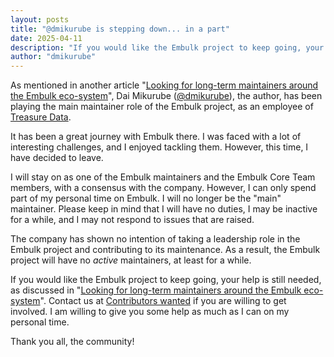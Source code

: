 ```yaml
---
layout: posts
title: "@dmikurube is stepping down... in a part"
date: 2025-04-11
description: "If you would like the Embulk project to keep going, your help is still needed. Contact us if you are willing to get involved. I am willing to give you some help as much as I can on my personal time."
author: "dmikurube"
---
```


As mentioned in another article "[Looking for long-term maintainers around the Embulk eco-system](https://www.embulk.org/articles/2024/11/28/looking-for-long-term-maintainers.html)", Dai Mikurube ([@dmikurube](https://github.com/dmikurube)), the author, has been playing the main maintainer role of the Embulk project, as an employee of [Treasure Data](https://www.treasuredata.com/).

It has been a great journey with Embulk there. I was faced with a lot of interesting challenges, and I enjoyed tackling them. However, this time, I have decided to leave.

I will stay on as one of the Embulk maintainers and the Embulk Core Team members, with a consensus with the company. However, I can only spend part of my personal time on Embulk. I will no longer be the "main" maintainer. Please keep in mind that I will have no duties, I may be inactive for a while, and I may not respond to issues that are raised.

The company has shown no intention of taking a leadership role in the Embulk project and contributing to its maintenance. As a result, the Embulk project will have no _active_ maintainers, at least for a while.

If you would like the Embulk project to keep going, your help is still needed, as discussed in "[Looking for long-term maintainers around the Embulk eco-system](https://www.embulk.org/articles/2024/11/28/looking-for-long-term-maintainers.html)". Contact us at [Contributors wanted](https://github.com/orgs/embulk/discussions/categories/contributors-wanted) if you are willing to get involved. I am willing to give you some help as much as I can on my personal time.

Thank you all, the community!
